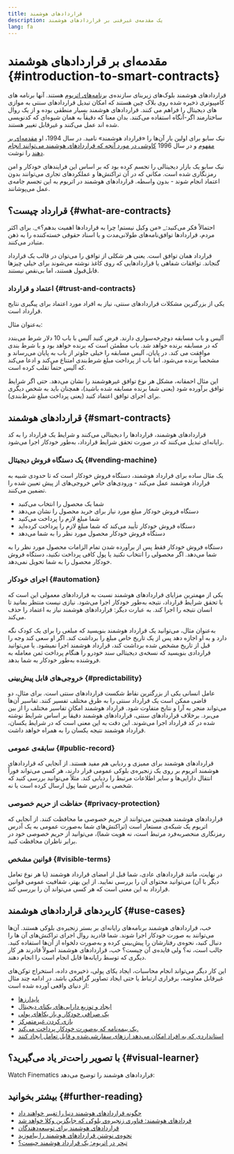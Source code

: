 ```yaml
---
title: قراردادهای هوشمند
description: یک مقدمه‌ی غیرفنی بر قراردادهای هوشمند
lang: fa
---
```


# مقدمه‌ای بر قراردادهای هوشمند {#introduction-to-smart-contracts}

قراردادهای هوشمند بلوک‌های زیربنای سازنده‌ی [برنامه‌های اتریوم](/dapps/) هستند. آنها برنامه های کامپیوتری ذخیره شده روی بلاک چین هستند که امکان تبدیل قراردادهای سنتی به موازی های دیجیتال را فراهم می کنند. قراردادهای هوشمند بسیار منطقی بوده و از یک روال ساختارمند اگر-آنگاه استفاده می‌کنند. بدان معنا که دقیقاً به همان شیوه‌ای که کدنویسی شده اند عمل می‌کنند و غیرقابل تغییر هستند.

نیک سابو برای اولین بار آن‌ها را «قرارداد هوشمند» نامید. در سال 1994، او [مقدمه‌ای بر مفهوم](https://www.fon.hum.uva.nl/rob/Courses/InformationInSpeech/CDROM/Literature/LOTwinterschool2006/szabo.best.vwh.net/smart.contracts.html) و در سال 1996 [کاوشی در مورد آنچه که قراردادهای هوشمند می‌توانند انجام دهند](https://www.fon.hum.uva.nl/rob/Courses/InformationInSpeech/CDROM/Literature/LOTwinterschool2006/szabo.best.vwh.net/smart_contracts_2.html) را نوشت.

نیک سابو یک بازار دیجیتالی را تجسم کرده بود که بر اساس این فرایندهای خودکار و امن رمزنگاری شده است. مکانی که در آن تراکنش‌ها و عملکردهای تجاری می‌توانند بدون اعتماد انجام شوند - بدون واسطه. قراردادهای هوشمند در اتریوم به این تجسم جامه‌ی عمل می‌پوشانند.

## قرارداد چیست؟ {#what-are-contracts}

احتمالاً فکر می‌‌کنید:_ «من وکیل نیستم! چرا به قراردادها اهمیت بدهم؟»_. برای اکثر مردم، قراردادها توافق‌نامه‌های طولانی‌مدت و یا اسناد حقوقی خسته‌کننده را به ذهن متبادر می‌کنند.

قرارداد همان توافق است. یعنی هر شکلی از توافق را می‌توان در قالب یک قرارداد گنجاند. توافقات شفاهی یا قراردادهایی که روی کاغذ نوشته می‌شوند برای خیلی چیزها قابل‌قبول هستند، اما بی‌نقص نیستند.

### اعتماد و قرارداد {#trust-and-contracts}

یکی از بزرگترین مشکلات قراردادهای سنتی، نیاز به افراد مورد اعتماد برای پیگیری نتایج قرارداد است.

به‌عنوان مثال:

آلیس و باب مسابقه دوچرخه‌سواری دارند. فرض کنید آلیس با باب 10 دلار شرط می‌بندد که در مسابقه برنده خواهد شد. باب مطمئن است که برنده خواهد بود و با شرط بندی موافقت می کند. در پایان، آلیس مسابقه را خیلی جلوتر از باب به پایان می‌رساند و مشخصاً برنده می‌شود. اما باب از پرداخت مبلغ شرط‌بندی امتناع می‌کند و ادعا می‌کند که آلیس حتماً تقلب کرده است.

این مثال احمقانه، مشکل هر نوع توافق غیرهوشمند را نشان می‌دهد. حتی اگر شرایط توافق برآورده شود (یعنی شما برنده مسابقه شده باشید)، همچنان باید به شخص دیگری برای اجرای توافق اعتماد کنید (یعنی پرداخت مبلغ شرط‌بندی).

## قرارداد‌های هوشمند {#smart-contracts}

قراردادهای هوشمند، قراردادها را دیجیتالی می‌کنند و شرایط یک قرارداد را به کد رایانه‌ای تبدیل می‌کنند که در صورت تحقق شرایط قرارداد، به‌طور خودکار اجرا می‌شود.

### یک دستگاه فروش دیجیتال {#vending-machine}

یک مثال ساده برای قرارداد هوشمند، دستگاه فروش خودکار است که تا حدودی شبیه به قرارداد هوشمند عمل می‌کند - ورودی‌های خاص خروجی‌های از پیش تعیین شده را تضمین می‌کنند.

- شما یک محصول را انتخاب می‌کنید
- دستگاه فروش خودکار مبلغ مورد نیاز برای خرید محصول را نشان می‌دهد
- شما مبلغ لازم را پرداخت می‌کنید
- دستگاه فروش خودکار تأیید می‌کند که شما مبلغ لازم را پرداخت کرده‌اید
- دستگاه فروش خودکار محصول مورد نظر را به شما می‌دهد

دستگاه فروش خودکار فقط پس از برآورده شدن تمام الزامات محصول مورد نظر را به شما می‌دهد. اگر محصولی را انتخاب نکنید یا پول کافی پرداخت نکنید، دستگاه فروش خودکار محصول را به شما تحویل نمی‌دهد.

### اجرای خودکار {#automation}

یکی از مهمترین مزایای قراردادهای هوشمند نسبت به قراردادهای معمولی این است که با تحقق شرایط قرارداد، نتیجه به‌طور خودکار اجرا می‌شود. نیازی نیست منتظر بمانید تا انسان نتیجه را اجرا کند. به عبارت دیگر: قراردادهای هوشمند نیاز به اعتماد را حذف می‌کند.

به‌عنوان مثال، می‌توانید یک قرارداد هوشمند بنویسید که مبلغی را برای یک کودک نگه دارد و به او اجازه دهد پس از یک تاریخ خاص مبلغ را برداشت کند. اگر او سعی کند وجه را قبل از تاریخ مشخص شده برداشت کند، قرارداد هوشمند اجرا نمیشود. یا می‌توانید قراردادی بنویسید که نسخه‌ی دیجیتالی سند خودرو را هنگام پرداخت ثمن معامله به فروشنده به‌طور خودکار به شما بدهد.

### خروجی‌های قابل پیش‌بینی {#predictability}

عامل انسانی یکی از بزرگترین نقاط شکست قراردادهای سنتی است. برای مثال، دو قاضی ممکن است یک قرارداد سنتی را به طرق مختلف تفسیر کنند. تفاسیر آن‌ها می‌تواند منجر به آرا و نتایج متفاوت شود. قرارداد هوشمند امکان تفاسیر مختلف را از بین می‌برد. برخلاف قراردادهای سنتی، قراردادهای هوشمند دقیقاً بر اساس شرایط نوشته شده در کد قرارداد اجرا می‌شوند. این دقت به این معنی است که در شرایط یکسان، قرارداد هوشمند نتیجه یکسان را به همراه خواهد داشت.

### سابقه‌ی عمومی {#public-record}

قراردادهای هوشمند برای ممیزی و ردیابی هم مفید هستند. از آنجایی که قراردادهای هوشمند اتریوم بر روی یک زنجیره‌‌ی بلوکی عمومی قرار دارند، هر کسی می‌تواند فوراً انتقال دارایی‌ها و سایر اطلاعات مرتبط را ردیابی کند. مثلاً می‌توانید بررسی کنید که شخصی به آدرس شما پول ارسال کرده است یا نه.

### حفاظت از حریم خصوصی {#privacy-protection}

قراردادهای هوشمند همچنین می‌توانند از حریم خصوصی ما محافظت کنند. از آنجایی که اتریوم یک شبکه‌ی مستعار است (تراکنش‌های شما به‌صورت عمومی به یک آدرس رمزنگاری منحصربه‌فرد مرتبط است، نه هویت شما)، می‌توانید از حریم خصوصی خود در برابر ناظران محافظت کنید.

### قوانین مشخص {#visible-terms}

در نهایت، مانند قراردادهای عادی، شما قبل از امضای قرارداد هوشمند (یا هر نوع تعامل دیگر با آن) می‌توانید محتوای آن را بررسی نمایید. از این بهتر، شفافیت عمومی قوانین قرارداد به این معنی است که هر کسی می‌تواند آن را بررسی کند.

## کاربردهای قراردادهای هوشمند {#use-cases}

خب، قراردادهای هوشمند برنامه‌های رایانه‌ای بر بستر زنجیره‌‌ی بلوکی هستند. آن‌ها می‌توانند به صورت خودکار اجرا شوند. شما قادرید روال اجرای تراکنش‌های آن ها را دنبال کنید، نحوه‌ی رفتارشان را پیش‌بینی کرده و به‌صورت دلخواه از آن‌ها استفاده کنید. جالب است، نه؟ ولی فایده‌ی آن چیست؟ خب، قراردادهای هوشمند اصولاً قادرند هر کار دیگری که توسط رایانه‌ها قابل انجام است را انجام دهند.

این کار دیگر می‌تواند انجام محاسبات، ایجاد یکای پولی، ذخیره‌ی داده، استخراج توکن‌های غیرقابل معاوضه، برقراری ارتباط یا حتی ایجاد تصاویر گرافیکی باشد. در ادامه چند مثال از دنیای واقعی آورده شده است:

- [پایدارزها](/stablecoins/)
- [ایجاد و توزیع دارایی‌های یکتای دیجیتال](/nft/)
- [یک صرافی خودکار و باز یکاهای پولی](/get-eth/#dex)
- [بازی کردن غیرمتمرکز](/dapps/?category=gaming)
- [یک بیمه‌نامه که به‌صورت خودکار پرداخت می‌کند.](https://etherisc.com/)
- [استانداردی که به افراد امکان می‌دهد ارزهای سفارشی‌شده و قابل تعامل ایجاد کنند](/developers/docs/standards/tokens/)

## با تصویر راحت‌تر یاد می‌گیرید؟ {#visual-learner}

Watch Finematics قراردادهای هوشمند را توضیح می‌دهد:

<YouTube id="pWGLtjG-F5c" />

## بیشتر بخوانید {#further-reading}

- [چگونه قراردادهای هوشمند دنیا را تغییر خواهند داد](https://www.youtube.com/watch?v=pA6CGuXEKtQ)
- [قردادهای هوشمند: فناوری زنجیره‌‌ی بلوکی که جایگزین وکلا خواهد شد](https://blockgeeks.com/guides/smart-contracts/)
- [قراردادهای هوشمند برای توسعه‌دهندگان](/developers/docs/smart-contracts/)
- [نحوه‌ی نوشتن قراردادهای هوشمند را بیاموزید](/developers/learning-tools/)
- [تبحر در اتریوم: یک قرارداد هوشمند چیست؟](https://github.com/ethereumbook/ethereumbook/blob/develop/07smart-contracts-solidity.asciidoc#what-is-a-smart-contract)
